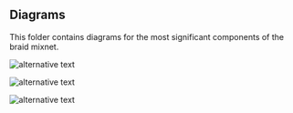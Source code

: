 ## Diagrams
This folder contains diagrams for the most significant components of the braid mixnet.


![alternative text](http://www.plantuml.com/plantuml/proxy?cache=no&src=https://raw.githubusercontent.com/nvotes/braid/master/doc/diagrams/main_sequence.puml)

![alternative text](http://www.plantuml.com/plantuml/proxy?cache=no&src=https://raw.githubusercontent.com/nvotes/braid/master/doc/diagrams/crypto_class.puml)

![alternative text](http://www.plantuml.com/plantuml/proxy?cache=no&src=https://raw.githubusercontent.com/nvotes/braid/master/doc/diagrams/bulletinboard_class.puml)

